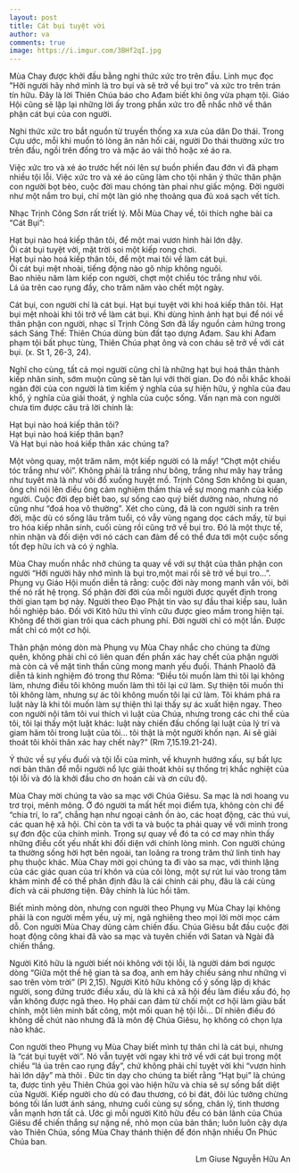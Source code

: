 ```yaml
---
layout: post
title: Cát bụi tuyệt vời
author: va
comments: true
image: https://i.imgur.com/3BHf2qI.jpg
---
```


Mùa Chay được khởi đầu bằng nghi thức xức tro trên đầu. Linh mục đọc "Hỡi người hãy nhớ mình là tro bụi và sẽ trở về bụi tro” và xức tro trên trán tín hữu. Đây là lời Thiên Chúa báo cho Ađam biết khi ông vừa phạm tội. Giáo Hội cũng sẽ lặp lại những lời ấy trong phần xức tro đễ nhắc nhở về thân phận cát bụi của con người.

Nghi thức xức tro bắt nguồn từ truyền thống xa xưa của dân Do thái. Trong Cựu ước, mỗi khi muốn tỏ lòng ăn năn hối cải, người Do thái thường xức tro trên đầu, ngồi trên đống tro và mặc áo vải thô hoặc xé áo ra.

Việc xức tro và xé áo trước hết nói lên sự buồn phiền đau đớn vì đã phạm nhiều tội lỗi.
Việc xức tro và xé áo cũng làm cho tội nhân ý thức thân phận con người bọt bèo, cuộc đời mau chóng tàn phai như giấc mộng. Đời người như một nắm tro bụi, chỉ một làn gió nhẹ thoảng qua đủ xoá sạch vết tích.

Nhạc Trịnh Công Sơn rất triết lý. Mỗi Mùa Chay về, tôi thích nghe bài ca “Cát Bụi”:

<div class="center">
Hạt bụi nào hoá kiếp thân tôi, để một mai vươn hình hài lớn dậy.<br/>
Ôi cát bụi tuyệt vời, mặt trời soi một kiếp rong chơi.<br/>
Hạt bụi nào hoá kiếp thân tôi, để một mai tôi về làm cát bụi.<br/>
Ôi cát bụi mệt nhoài, tiếng động nào gõ nhịp không nguôi.<br/>
Bao nhiêu năm làm kiếp con người, chợt một chiều tóc trắng như vôi.<br/>
Lá úa trên cao rụng đầy, cho trăm năm vào chết một ngày.
</div>

Cát bụi, con người chỉ là cát bụi. Hạt bụi tuyệt vời khi hoá kiếp thân tôi. Hạt bụi mệt nhoài khi tôi trở về làm cát bụi. Khi dùng hình ảnh hạt bụi để nói về thân phận con người, nhạc sĩ Trịnh Công Sơn đã lấy nguồn cảm hứng trong sách Sáng Thế: Thiên Chúa dùng bùn đất tạo dựng Ađam. Sau khi Ađam phạm tội bất phục tùng, Thiên Chúa phạt ông và con cháu sẽ trở về với cát bụi. (x. St 1, 26-3, 24).

Nghĩ cho cùng, tất cả mọi người cũng chỉ là những hạt bụi hoá thân thành kiếp nhân sinh, sớm muộn cũng sẽ tàn lụi với thời gian. Do đó nỗi khắc khoải ngàn đời của con người là tìm kiếm ý nghĩa của sự hiện hữu, ý nghĩa của đau khổ, ý nghĩa của giải thoát, ý nghĩa của cuộc sống. Vấn nạn mà con người chưa tìm được câu trả lời chính là:

<div class="center">
Hạt bụi nào hoá kiếp thân tôi?<br/>
Hạt bụi nào hoá kiếp thân bạn?<br/>
Và Hạt bụi nào hoá kiếp thân xác chúng ta?
</div>

Một vòng quay, một trăm năm, một kiếp người có là mấy!
“Chợt một chiều tóc trắng như vôi”. Không phải là trắng như bông, trắng như mây hay trắng như tuyết mà là như vôi đổ xuống huyệt mồ. Trịnh Công Sơn không bi quan, ông chỉ nói lên điều ông cảm nghiệm thấm thía về sự mong manh của kiếp người. Cuộc đời đẹp biết bao, sự sống cao quý biết dường nào, nhưng nó cũng như “đoá hoa vô thường”. Xét cho cùng, đã là con người sinh ra trên đời, mặc dù có sống lâu trăm tuổi, có vẫy vùng ngang dọc cách mấy, từ bụi tro hóa kiếp nhân sinh, cuối cùng rồi cũng trở về bụi tro. Đó là một thực tế, nhìn nhận và đối diện với nó cách can đảm để có thể đưa tới một cuộc sống tốt đẹp hữu ích và có ý nghĩa.

Mùa Chay muốn nhắc nhở chúng ta quay về với sự thật của thân phận con người “Hỡi người hãy nhớ mình là bụi tro,một mai rồi sẽ trở về bụi tro...”.
Phụng vụ Giáo Hội muốn diễn tả rằng: cuộc đời này mong manh vắn vỏi, bởi thế nó rất hệ trọng. Số phận đời đời của mỗi người được quyết định trong thời gian tạm bợ này. Người theo Đạo Phật tin vào sự đầu thai kiếp sau, luân hồi nghiệp báo. Đối với Kitô hữu thì vĩnh cữu được gieo mầm trong hiện tại. Không để thời gian trôi qua cách phung phí. Đời người chỉ có một lần. Được mất chỉ có một cơ hội.

Thân phận mỏng dòn mà Phụng vụ Mùa Chay nhắc cho chúng ta đừng quên, không phải chỉ có liên quan đến phần xác hay chết của phận người mà còn cả về mặt tinh thần cũng mong manh yếu đuối. Thánh Phaolô đã diễn tả kinh nghiệm đó trong thư Rôma: “Điều tôi muốn làm thì tôi lại không làm, nhưng điều tôi không muốn làm thì tôi lại cứ làm. Sự thiện tôi muốn thì tôi không làm, nhưng sự ác tôi không muốn tôi lại cứ làm. Tôi khám phá ra luật này là khi tôi muốn làm sự thiện thì lại thấy sự ác xuất hiện ngay. Theo con người nội tâm tôi vui thích vì luật của Chúa, nhưng trong các chi thể của tôi, tôi lại thấy một luật khác: luật này chiến đấu chống lại luật của lý trí và giam hãm tôi trong luật của tôi... tôi thật là một người khốn nạn. Ai sẽ giải thoát tôi khỏi thân xác hay chết này?” (Rm 7,15.19.21-24).

Ý thức về sự yếu đuối và tội lỗi của mình, về khuynh hướng xấu, sự bất lực nơi bản thân để mỗi người nổ lực giải thoát khỏi sự thống trị khắc nghiệt của tội lỗi và đó là khởi đầu cho ơn hoán cải và ơn cứu độ.

Mùa Chay mời chúng ta vào sa mạc với Chúa Giêsu. Sa mạc là nơi hoang vu trơ trọi, mênh mông. Ở đó người ta mất hết mọi điểm tựa, không còn chi để “chia trí, lo ra”, chẳng hạn như ngoại cảnh ồn ào, các hoạt động, các thú vui, các quan hệ xã hội. Chỉ còn ta với ta và buộc ta phải quay về với mình trong sự đơn độc của chính mình. Trong sự quay về đó ta có cơ may nhìn thấy những điều cốt yếu nhất khi đối diện với chính lòng mình.
Con người chúng ta thường sống hời hợt bên ngoài, tan loãng ra trong trăm thứ linh tinh hay phụ thuộc khác. Mùa Chay mời gọi chúng ta đi vào sa mạc, với thinh lặng của các giác quan của trí khôn và của cõi lòng, một sự rút lui vào trong tâm khảm mình để có thể phân định đâu là cái chính cái phụ, đâu là cái cùng đích và cái phương tiện. Đây chính là lúc hồi tâm.

Biết mình mỏng dòn, nhưng con người theo Phụng vụ Mùa Chay lại không phải là con người mềm yếu, uỷ mị, ngã nghiêng theo mọi lời mời mọc cám dỗ. Con người Mùa Chay dũng cảm chiến đấu. Chúa Giêsu bắt đầu cuộc đời hoạt động công khai đã vào sa mạc và tuyên chiến với Satan và Ngài đã chiến thắng.

Người Kitô hữu là người biết nói không với tội lỗi, là người dám bơi ngược dòng “Giữa một thế hệ gian tà sa đoạ, anh em hãy chiếu sáng như những vì sao trên vòm trời” (Pl 2,15). Người Kitô hữu không cố ý sống lập dị khác người, song đứng trước điều xấu, dù là khi cả xã hội đều làm điều xấu đó, họ vẫn không được ngã theo. Họ phải can đảm từ chối một cơ hội làm giàu bất chính, một liên minh bất công, một mối quan hệ tội lỗi… Dĩ nhiên điều đó không dễ chút nào nhưng đã là môn đệ Chúa Giêsu, họ không có chọn lựa nào khác.

Con người theo Phụng vụ Mùa Chay biết mình tự thân chỉ là cát bụi, nhưng là “cát bụi tuyệt vời”. Nó vẫn tuyệt vời ngay khi trở về với cát bụi trong một chiều “lá úa trên cao rụng đầy”, chứ không phải chỉ tuyệt vời khi “vươn hình hài lớn dậy” mà thôi .
Đức tin dạy cho chúng ta biết rằng “Hạt bụi” là chúng ta, được tình yêu Thiên Chúa gọi vào hiện hữu và chia sẽ sự sống bất diệt của Người. Kiếp người cho dù có đau thương, có bi đát, đôi lúc tưởng chừng bóng tối lấn lướt ánh sáng, nhưng cuối cùng sự sống, chân lý, tình thương vẫn mạnh hơn tất cả.
Ước gì mỗi người Kitô hữu đều có bản lãnh của Chúa Giêsu để chiến thắng sự nặng nề, nhỏ mọn của bản thân; luôn luôn cậy dựa vào Thiên Chúa, sống Mùa Chay thánh thiện để đón nhận nhiều Ơn Phúc Chúa ban.

<p style="text-align:right;">Lm Giuse Nguyễn Hữu An<p>
